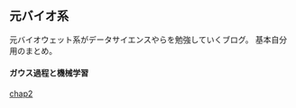 ## 元バイオ系
元バイオウェット系がデータサイエンスやらを勉強していくブログ。 基本自分用のまとめ。

#### ガウス過程と機械学習
[chap2](https://nbviewer.jupyter.org/github/sunbluesome/sunbluesome.github.io/blob/master/GaussianProcess/chap2.ipynb)